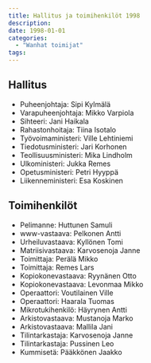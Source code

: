 ```yaml
---
title: Hallitus ja toimihenkilöt 1998
description: 
date: 1998-01-01
categories:
  - "Wanhat toimijat"
tags:
---
```



## Hallitus
- Puheenjohtaja:	Sipi Kylmälä
- Varapuheenjohtaja:	Mikko Varpiola
- Sihteeri: Jani Haikala
- Rahastonhoitaja:	Tiina Isotalo
- Työvoimaministeri:	Ville Lehtiniemi
- Tiedotusministeri:	Jari Korhonen
- Teollisuusministeri: Mika Lindholm
- Ulkoministeri:	Jukka Remes
- Opetusministeri:	Petri Hyyppä
- Liikenneministeri:	Esa Koskinen



## Toimihenkilöt
- Pelimanne:	Huttunen Samuli
- www-vastaava:	Pelkonen Antti
- Urheiluvastaava:	Kyllönen Tomi
- Matriisivastaava:	Karvosenoja Janne
- Toimittaja:	Perälä Mikko
- Toimittaja:	Remes Lars
- Kopiokonevastaava:	Ryynänen Otto
- Kopiokonevastaava:	Levonmaa Mikko
- Operaattori:	Voutilainen Ville
- Operaattori:	Haarala Tuomas
- Mikrotukihenkilö:	Häyrynen Antti
- Arkistovastaava:	Mustanoja Marko
- Arkistovastaava:	Mallila Jani
- Tilintarkastaja:	Karvosenoja Janne
- Tilintarkastaja:	Pussinen Leo
- Kummisetä:	Pääkkönen Jaakko
